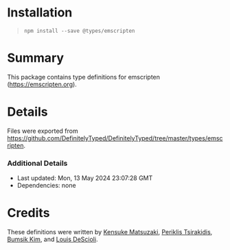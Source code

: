# Installation
> `npm install --save @types/emscripten`

# Summary
This package contains type definitions for emscripten (https://emscripten.org).

# Details
Files were exported from https://github.com/DefinitelyTyped/DefinitelyTyped/tree/master/types/emscripten.

### Additional Details
 * Last updated: Mon, 13 May 2024 23:07:28 GMT
 * Dependencies: none

# Credits
These definitions were written by [Kensuke Matsuzaki](https://github.com/zakki), [Periklis Tsirakidis](https://github.com/periklis), [Bumsik Kim](https://github.com/kbumsik), and [Louis DeScioli](https://github.com/lourd).
